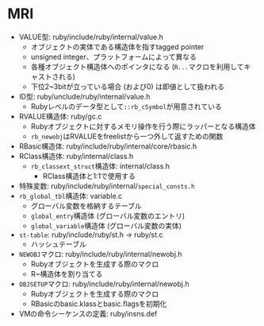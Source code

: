 # MRI
- VALUE型: ruby/include/ruby/internal/value.h
  - オブジェクトの実体である構造体を指すtagged pointer
  - unsigned integer、プラットフォームによって異なる
  - 各種オブジェクト構造体へのポインタになる (`R...`マクロを利用してキャストされる)
  - 下位2~3bitが立っている場合 (および0) は即値として扱われる
- ID型: ruby/unclude/ruby/internal/value.h
  - Rubyレベルのデータ型として`::rb_cSymbol`が用意されている
- RVALUE構造体: ruby/gc.c
  - Rubyオブジェクトに対するメモリ操作を行う際にラッパーとなる構造体
  - `rb_newobj`はRVALUEをfreelistから一つ外して返すための関数
- RBasic構造体: ruby/include/ruby/internal/core/rbasic.h
- RClass構造体: ruby/internal/class.h
  - `rb_classext_struct`構造体: internal/class.h
    - RClass構造体と1:1で使用する
- 特殊変数: ruby/include/ruby/internal/`special_consts.h`
- `rb_global_tbl`構造体: variable.c
  - グローバル変数を格納するテーブル
  - `global_entry`構造体 (グローバル変数のエントリ)
  - `global_variable`構造体 (グローバル変数の実体)
- `st-table`: ruby/include/ruby/st.h -> ruby/st.c
  - ハッシュテーブル
- `NEWOBJ`マクロ: ruby/include/ruby/internal/newobj.h
  - Rubyオブジェクトを生成する際のマクロ
  - R~構造体を割り当てる
- `OBJSETUP`マクロ: ruby/include/ruby/internal/newobj.h
  - Rubyオブジェクトを生成する際のマクロ
  - RBasicのbasic.klassとbasic.flagsを初期化
- VMの命令シーケンスの定義: ruby/insns.def
